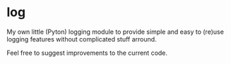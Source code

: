 # log
My own little (Pyton) logging module to provide simple and easy to (re)use logging features without complicated stuff arround.

Feel free to suggest improvements to the current code.


